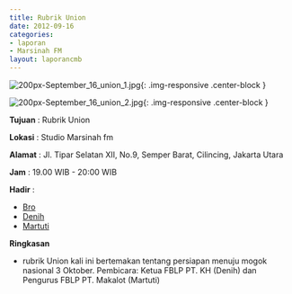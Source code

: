 ```yaml
---
title: Rubrik Union
date: 2012-09-16
categories:
- laporan
- Marsinah FM
layout: laporancmb
---
```



![200px-September_16_union_1.jpg](/uploads/200px-September_16_union_1.jpg){: .img-responsive .center-block }

![200px-September_16_union_2.jpg](/uploads/200px-September_16_union_2.jpg){: .img-responsive .center-block }


**Tujuan** : Rubrik Union

**Lokasi** : Studio Marsinah fm 

**Alamat** : Jl. Tipar Selatan XII, No.9, Semper Barat, Cilincing, Jakarta Utara 

**Jam** : 19.00 WIB - 20:00 WIB 

**Hadir** :
* [Bro](http://wiki.ciptamedia.org/wiki/Bro)
* [Denih](http://wiki.ciptamedia.org/wiki/Denih)
* [Martuti](http://wiki.ciptamedia.org/wiki/Martuti)

**Ringkasan**  
* rubrik Union kali ini bertemakan tentang persiapan menuju mogok nasional 3 Oktober. Pembicara: Ketua FBLP PT. KH (Denih) dan Pengurus FBLP PT. Makalot (Martuti)
